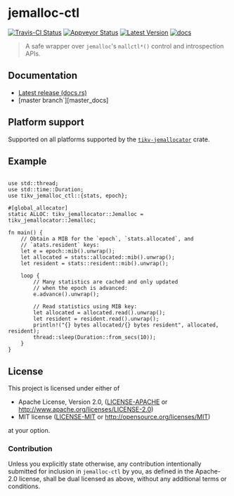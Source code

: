 # jemalloc-ctl

[![Travis-CI Status]][travis] [![Appveyor Status]][appveyor] [![Latest Version]][crates.io] [![docs]][docs.rs]

> A safe wrapper over `jemalloc`'s `mallctl*()` control and introspection APIs.

## Documentation

* [Latest release (docs.rs)][docs.rs]
* [master branch`][master_docs]

## Platform support

Supported on all platforms supported by the [`tikv-jemallocator`] crate.

## Example

```no_run

use std::thread;
use std::time::Duration;
use tikv_jemalloc_ctl::{stats, epoch};

#[global_allocator]
static ALLOC: tikv_jemallocator::Jemalloc = tikv_jemallocator::Jemalloc;

fn main() {
    // Obtain a MIB for the `epoch`, `stats.allocated`, and
    // `atats.resident` keys:
    let e = epoch::mib().unwrap();
    let allocated = stats::allocated::mib().unwrap();
    let resident = stats::resident::mib().unwrap();
    
    loop {
        // Many statistics are cached and only updated 
        // when the epoch is advanced:
        e.advance().unwrap();
        
        // Read statistics using MIB key:
        let allocated = allocated.read().unwrap();
        let resident = resident.read().unwrap();
        println!("{} bytes allocated/{} bytes resident", allocated, resident);
        thread::sleep(Duration::from_secs(10));
    }
}
```

## License

This project is licensed under either of

 * Apache License, Version 2.0, ([LICENSE-APACHE](LICENSE-APACHE) or
   http://www.apache.org/licenses/LICENSE-2.0)
 * MIT license ([LICENSE-MIT](LICENSE-MIT) or
   http://opensource.org/licenses/MIT)

at your option.

### Contribution

Unless you explicitly state otherwise, any contribution intentionally submitted
for inclusion in `jemalloc-ctl` by you, as defined in the Apache-2.0 license,
shall be dual licensed as above, without any additional terms or conditions.

[`tikv-jemallocator`]: https://github.com/tikv/jemallocator
[travis]: https://travis-ci.com/tikv/jemallocator
[Travis-CI Status]: https://travis-ci.com/tikv/jemallocator.svg?branch=master
[appveyor]: https://ci.appveyor.com/project/tikv/jemallocator/branch/master
[Appveyor Status]: https://ci.appveyor.com/api/projects/status/github/tikv/jemallocator?branch=master&svg=true
[Latest Version]: https://img.shields.io/crates/v/tikv-jemallocator.svg
[crates.io]: https://crates.io/crates/tikv-jemallocator
[docs]: https://docs.rs/tikv-jemallocator/badge.svg
[docs.rs]: https://docs.rs/tikv-jemallocator/
